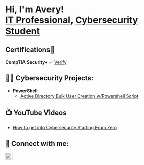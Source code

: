 <h1>Hi, I'm Avery! <br/><a href="https://www.linkedin.com/in/averymathis/">IT Professional</a>, <a href="https://github.com/AveryCyberProjects">Cybersecurity Student</a>

<h2>Certifications📜</h2>
<b>CompTIA Security+</b> ✅ <a href="https://www.credly.com/badges/398fb324-0119-4094-bbee-26f9aefbb7fa/linked_in?t=s6e8tf">Verify</a>
<h2>👨‍💻 Cybersecurity Projects:</h2>

- <b>PowerShell</b>
  - [Active Directory Bulk User Creation w/Powershell Script](https://github.com/AveryCyberProjects/Active-Directory-Bulk-User-Creation-PowerShell)


<h2>📺 YouTube Videos</h2>

- [How to get into Cybersecurity Starting From Zero](https://www.youtube.com/watch?v=a83ASGn_V_s)


<h2> 🤳 Connect with me:</h2>

[<img align="left" alt="AveryMathis | LinkedIn" width="22px" src="https://cdn.jsdelivr.net/npm/simple-icons@v3/icons/linkedin.svg" />][linkedin]

[linkedin]: https://www.linkedin.com/in/averymathis/
<!--
**joshmadakor1/joshmadakor1** is a ✨ _special_ ✨ repository because its `README.md` (this file) appears on your GitHub profile.

Here are some ideas to get you started:

- 🔭 I’m currently working on ...
- 🌱 I’m currently learning ...
- 👯 I’m looking to collaborate on ...
- 🤔 I’m looking for help with ...
- 💬 Ask me about ...
- 📫 How to reach me: ...
- 😄 Pronouns: ...
- ⚡ Fun fact: ...
-->
